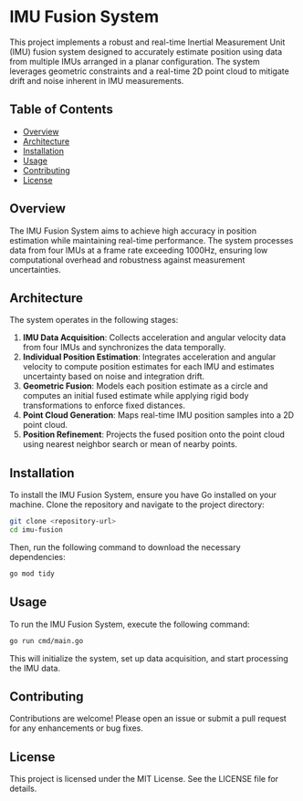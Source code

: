 # IMU Fusion System

This project implements a robust and real-time Inertial Measurement Unit (IMU) fusion system designed to accurately estimate position using data from multiple IMUs arranged in a planar configuration. The system leverages geometric constraints and a real-time 2D point cloud to mitigate drift and noise inherent in IMU measurements.

## Table of Contents

- [Overview](#overview)
- [Architecture](#architecture)
- [Installation](#installation)
- [Usage](#usage)
- [Contributing](#contributing)
- [License](#license)

## Overview

The IMU Fusion System aims to achieve high accuracy in position estimation while maintaining real-time performance. The system processes data from four IMUs at a frame rate exceeding 1000Hz, ensuring low computational overhead and robustness against measurement uncertainties.

## Architecture

The system operates in the following stages:

1. **IMU Data Acquisition**: Collects acceleration and angular velocity data from four IMUs and synchronizes the data temporally.
2. **Individual Position Estimation**: Integrates acceleration and angular velocity to compute position estimates for each IMU and estimates uncertainty based on noise and integration drift.
3. **Geometric Fusion**: Models each position estimate as a circle and computes an initial fused estimate while applying rigid body transformations to enforce fixed distances.
4. **Point Cloud Generation**: Maps real-time IMU position samples into a 2D point cloud.
5. **Position Refinement**: Projects the fused position onto the point cloud using nearest neighbor search or mean of nearby points.

## Installation

To install the IMU Fusion System, ensure you have Go installed on your machine. Clone the repository and navigate to the project directory:

```bash
git clone <repository-url>
cd imu-fusion
```

Then, run the following command to download the necessary dependencies:

```bash
go mod tidy
```

## Usage

To run the IMU Fusion System, execute the following command:

```bash
go run cmd/main.go
```

This will initialize the system, set up data acquisition, and start processing the IMU data.

## Contributing

Contributions are welcome! Please open an issue or submit a pull request for any enhancements or bug fixes.

## License

This project is licensed under the MIT License. See the LICENSE file for details.